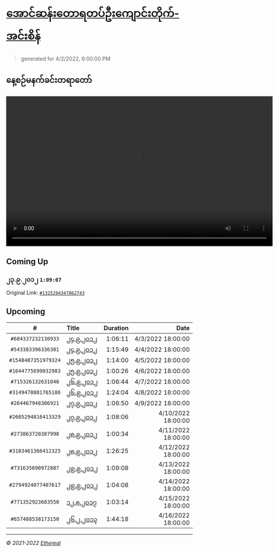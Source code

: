 # [အောင်ဆန်းတောရတပ်ဦးကျောင်းတိုက်-အင်းစိန်](https://www.facebook.com/655653464834259)

> generated for 4/2/2022, 6:00:00 PM

## နေ့စဉ်မနက်ခင်းတရာတော်

<video type="video/mp4" src="https://storage.googleapis.com/mogok-aungsan.appspot.com/public/dhamma/videos/output.mp4" width="720" height="405" preload="auto" controls></video>

## Coming Up

### ၂၃.၉.၂၀၁၂ `1:09:07`

Original Link: [`#1325284347862743`](https://www.facebook.com/655653464834259/videos/1325284347862743)

## Upcoming

| # | Title | Duration | Date |
|:-----:|:------|---------:|-------------:|
| `#684337232130933` | [၂၄.၉.၂၀၁၂](https://www.facebook.com/655653464834259/videos/684337232130933) | 1:06:11 | 4/3/2022 18:00:00 |
| `#543383396336381` | [၂၄.၉.၂၀၁၂](https://www.facebook.com/655653464834259/videos/543383396336381) | 1:15:49 | 4/4/2022 18:00:00 |
| `#1548487351979324` | [၂၅.၉.၂၀၁၂](https://www.facebook.com/655653464834259/videos/1548487351979324) | 1:14:00 | 4/5/2022 18:00:00 |
| `#1644775699032983` | [၂၅.၉.၂၀၁၂](https://www.facebook.com/655653464834259/videos/1644775699032983) | 1:00:26 | 4/6/2022 18:00:00 |
| `#715326132631040` | [၂၆.၉.၂၀၁၂](https://www.facebook.com/655653464834259/videos/715326132631040) | 1:06:44 | 4/7/2022 18:00:00 |
| `#3149470881765186` | [၂၆.၉.၂၀၁၂](https://www.facebook.com/655653464834259/videos/3149470881765186) | 1:24:04 | 4/8/2022 18:00:00 |
| `#264467948306921` | [၂၇.၉.၂၀၁၂](https://www.facebook.com/655653464834259/videos/264467948306921) | 1:06:50 | 4/9/2022 18:00:00 |
| `#2605294816413329` | [၂၇.၉.၂၀၁၂](https://www.facebook.com/655653464834259/videos/2605294816413329) | 1:08:06 | 4/10/2022 18:00:00 |
| `#273863720387998` | [၂၈.၉.၂၀၁၂](https://www.facebook.com/655653464834259/videos/273863720387998) | 1:00:34 | 4/11/2022 18:00:00 |
| `#3103461366412325` | [၂၈.၉.၂၀၁၂](https://www.facebook.com/655653464834259/videos/3103461366412325) | 1:26:25 | 4/12/2022 18:00:00 |
| `#731635690972887` | [၂၉.၉.၂၀၁၂](https://www.facebook.com/655653464834259/videos/731635690972887) | 1:09:08 | 4/13/2022 18:00:00 |
| `#2794924077407617` | [၂၉.၉.၂၀၁၂](https://www.facebook.com/655653464834259/videos/2794924077407617) | 1:04:08 | 4/14/2022 18:00:00 |
| `#771352923603550` | [၁၂.၈.၂၀၁၇](https://www.facebook.com/655653464834259/videos/771352923603550) | 1:03:14 | 4/15/2022 18:00:00 |
| `#657488538173150` | [၂၆.၂.၂၀၁၃](https://www.facebook.com/655653464834259/videos/657488538173150) | 1:44:18 | 4/16/2022 18:00:00 |

---

_&copy; 2021-2022 [Ethereal](https://github.com/etherealtech)_
